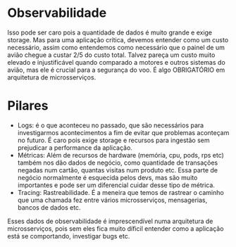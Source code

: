 # Observabilidade
Isso pode ser caro pois a quantidade de dados é muito grande e exige storage.
Mas para uma aplicação crítica, devemos entender como um custo necessário, assim como entendemos como necessário que o painel de um avião chegue a custar 2/5 do custo total. Talvez pareça um custo muito elevado e injustificável quando comparado a motores e outros sistemas do avião, mas ele é crucial para a segurança do voo.
É algo OBRIGATÓRIO em arquitetura de microsserviços.

# Pilares
 - Logs: é o que aconteceu no passado, que são necessários para investigarmos acontecimentos a fim de evitar que problemas aconteçam no futuro. É caro pois exige storage e recursos para ingestão sem prejudicar a performance da aplicação.
 - Métricas: Além de recursos de hardware (memória, cpu, pods, rps etc) também nos dão dados de negócio, como quantidade de transações negadas num cartão, quantas visitas num produto etc. Essa parte de negócio normalmente é esquecida pelos devs, mas são muito importantes e pode ser um diferencial cuidar desse tipo de métrica.
 - Tracing: Rastreabilidade. É a meneira que temos de rastrear o caminho que uma chamada fez entre vários microsserviços, mensagerias, bancos de dados etc.

Esses dados de observabilidade é imprescendível numa arquitetura de microsserviços, pois sem eles fica muito díficil entender como a aplicação está se comportando, investigar bugs etc.


